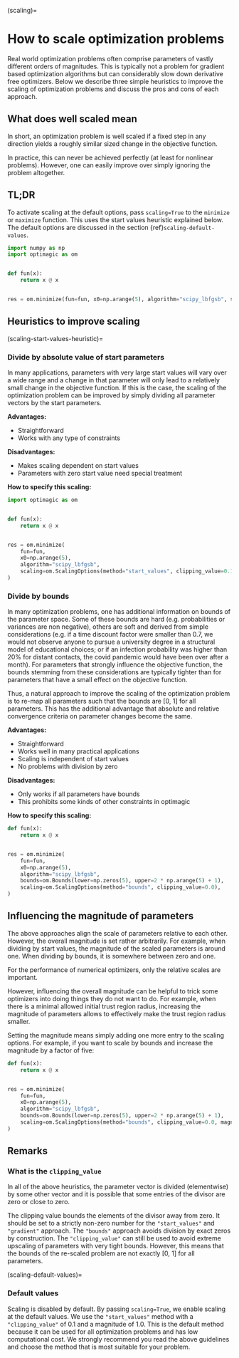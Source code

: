 (scaling)=

# How to scale optimization problems

Real world optimization problems often comprise parameters of vastly different orders of
magnitudes. This is typically not a problem for gradient based optimization algorithms
but can considerably slow down derivative free optimizers. Below we describe three
simple heuristics to improve the scaling of optimization problems and discuss the pros
and cons of each approach.

## What does well scaled mean

In short, an optimization problem is well scaled if a fixed step in any direction yields
a roughly similar sized change in the objective function.

In practice, this can never be achieved perfectly (at least for nonlinear problems).
However, one can easily improve over simply ignoring the problem altogether.

## TL;DR

To activate scaling at the default options, pass `scaling=True` to the `minimize` or
`maximize` function. This uses the start values heuristic explained below. The default
options are discussed in the section {ref}`scaling-default-values`.

```python
import numpy as np
import optimagic as om


def fun(x):
    return x @ x


res = om.minimize(fun=fun, x0=np.arange(5), algorithm="scipy_lbfgsb", scaling=True)
```

## Heuristics to improve scaling

(scaling-start-values-heuristic)=

### Divide by absolute value of start parameters

In many applications, parameters with very large start values will vary over a wide
range and a change in that parameter will only lead to a relatively small change in the
objective function. If this is the case, the scaling of the optimization problem can be
improved by simply dividing all parameter vectors by the start parameters.

**Advantages:**

- Straightforward
- Works with any type of constraints

**Disadvantages:**

- Makes scaling dependent on start values
- Parameters with zero start value need special treatment

**How to specify this scaling:**

```python
import optimagic as om


def fun(x):
    return x @ x


res = om.minimize(
    fun=fun,
    x0=np.arange(5),
    algorithm="scipy_lbfgsb",
    scaling=om.ScalingOptions(method="start_values", clipping_value=0.1),
)
```

### Divide by bounds

In many optimization problems, one has additional information on bounds of the parameter
space. Some of these bounds are hard (e.g. probabilities or variances are non negative),
others are soft and derived from simple considerations (e.g. if a time discount factor
were smaller than 0.7, we would not observe anyone to pursue a university degree in a
structural model of educational choices; or if an infection probability was higher than
20% for distant contacts, the covid pandemic would have been over after a month). For
parameters that strongly influence the objective function, the bounds stemming from
these considerations are typically tighter than for parameters that have a small effect
on the objective function.

Thus, a natural approach to improve the scaling of the optimization problem is to re-map
all parameters such that the bounds are \[0, 1\] for all parameters. This has the
additional advantage that absolute and relative convergence criteria on parameter
changes become the same.

**Advantages:**

- Straightforward
- Works well in many practical applications
- Scaling is independent of start values
- No problems with division by zero

**Disadvantages:**

- Only works if all parameters have bounds
- This prohibits some kinds of other constraints in optimagic

**How to specify this scaling:**

```python
def fun(x):
    return x @ x


res = om.minimize(
    fun=fun,
    x0=np.arange(5),
    algorithm="scipy_lbfgsb",
    bounds=om.Bounds(lower=np.zeros(5), upper=2 * np.arange(5) + 1),
    scaling=om.ScalingOptions(method="bounds", clipping_value=0.0),
)
```

## Influencing the magnitude of parameters

The above approaches align the scale of parameters relative to each other. However, the
overall magnitude is set rather arbitrarily. For example, when dividing by start values,
the magnitude of the scaled parameters is around one. When dividing by bounds, it is
somewhere between zero and one.

For the performance of numerical optimizers, only the relative scales are important.

However, influencing the overall magnitude can be helpful to trick some optimizers into
doing things they do not want to do. For example, when there is a minimal allowed
initial trust region radius, increasing the magnitude of parameters allows to
effectively make the trust region radius smaller.

Setting the magnitude means simply adding one more entry to the scaling options. For
example, if you want to scale by bounds and increase the magnitude by a factor of five:

```python
def fun(x):
    return x @ x


res = om.minimize(
    fun=fun,
    x0=np.arange(5),
    algorithm="scipy_lbfgsb",
    bounds=om.Bounds(lower=np.zeros(5), upper=2 * np.arange(5) + 1),
    scaling=om.ScalingOptions(method="bounds", clipping_value=0.0, magnitude=5),
)
```

## Remarks

### What is the `clipping_value`

In all of the above heuristics, the parameter vector is divided (elementwise) by some
other vector and it is possible that some entries of the divisor are zero or close to
zero.

The clipping value bounds the elements of the divisor away from zero. It should be set
to a strictly non-zero number for the `"start_values"` and `"gradient"` approach. The
`"bounds"` approach avoids division by exact zeros by construction. The
`"clipping_value"` can still be used to avoid extreme upscaling of parameters with very
tight bounds. However, this means that the bounds of the re-scaled problem are not
exactly \[0, 1\] for all parameters.

(scaling-default-values)=

### Default values

Scaling is disabled by default. By passing `scaling=True`, we enable scaling at the
default values. We use the `"start_values"` method with a `"clipping_value"` of 0.1 and
a magnitude of 1.0. This is the default method because it can be used for all
optimization problems and has low computational cost. We strongly recommend you read the
above guidelines and choose the method that is most suitable for your problem.
